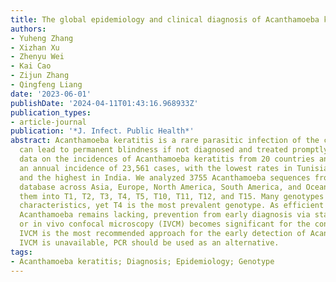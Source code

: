 ```yaml
---
title: The global epidemiology and clinical diagnosis of Acanthamoeba keratitis
authors:
- Yuheng Zhang
- Xizhan Xu
- Zhenyu Wei
- Kai Cao
- Zijun Zhang
- Qingfeng Liang
date: '2023-06-01'
publishDate: '2024-04-11T01:43:16.968933Z'
publication_types:
- article-journal
publication: '*J. Infect. Public Health*'
abstract: Acanthamoeba keratitis is a rare parasitic infection of the cornea that
  can lead to permanent blindness if not diagnosed and treated promptly. We collected
  data on the incidences of Acanthamoeba keratitis from 20 countries and calculated
  an annual incidence of 23,561 cases, with the lowest rates in Tunisia and Belgium,
  and the highest in India. We analyzed 3755 Acanthamoeba sequences from the GenBank
  database across Asia, Europe, North America, South America, and Oceania and genotyped
  them into T1, T2, T3, T4, T5, T10, T11, T12, and T15. Many genotypes possess different
  characteristics, yet T4 is the most prevalent genotype. As efficient treatment against
  Acanthamoeba remains lacking, prevention from early diagnosis via staining, PCR,
  or in vivo confocal microscopy (IVCM) becomes significant for the condition's prognosis.
  IVCM is the most recommended approach for the early detection of Acanthamoeba. If
  IVCM is unavailable, PCR should be used as an alternative.
tags:
- Acanthamoeba keratitis; Diagnosis; Epidemiology; Genotype
---
```

